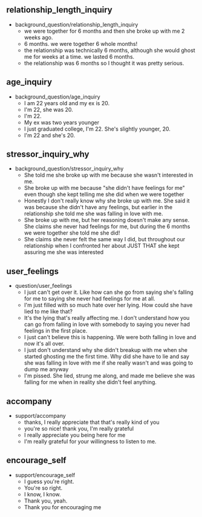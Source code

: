 ## relationship_length_inquiry
* background_question/relationship_length_inquiry
    - we were together for 6 months and then she broke up with me 2 weeks ago.	
    - 6 months. we were together 6 whole months!	
    - the relationship was technically 6 months, although she would ghost me for weeks at a time.	we lasted 6 months.	
    - the relationship was 6 months so I thought it was pretty serious.

## age_inquiry
* background_question/age_inquiry
    - I am 22 years old and my ex is 20.	
    - I'm 22, she was 20.	
    - I'm 22. 
    - My ex was two years younger	
    - I just graduated college, I'm 22. She's slightly younger, 20.	
    - I'm 22 and she's 20.

## stressor_inquiry_why
* background_question/stressor_inquiry_why
    - She told me she broke up with me because she wasn't interested in me. 	
    - She broke up with me because "she didn't have feelings for me" even though she kept telling me she did when we were together	
    - Honestly I don't really know why she broke up with me. She said it was because she didn't have any feelings, but earlier in the relationship she told me she was falling in love with me.	
    - She broke up with me, but her reasoning doesn't make any sense. She claims she never had feelings for me, but during the 6 months we were together she told me she did!	
    - She claims she never felt the same way I did, but throughout our relationship when I confronted her about JUST THAT she kept assuring me she was interested

## user_feelings
* question/user_feelings
    - I just can't get over it. Like how can she go from saying she's falling for me to saying she never had feelings for me at all.	
    - I'm just filled with so much hate over her lying. How could she have lied to me like that?
    - It's the lying that's really affecting me. I don't understand how you can go from falling in love with somebody to saying you never had feelings in the first place. 	
    - I just can't believe this is happening. We were both falling in love and now it's all over. 
    - I just don't understand why she didn't breakup with me when she started ghosting me the first time. Why did she have to lie and say she was falling in love with me if she really wasn't and was going to dump me anyway	
    - I'm pissed. She lied, strung me along, and made me believe she was falling for me when in reality she didn't feel anything.

## accompany
* support/accompany
    - thanks, I really appreciate that	that's really kind of you	
    - you're so nice!	thank you, I'm really grateful	
    - I really appreciate you being here for me	
    - I'm really grateful for your willingness to listen to me.

## encourage_self
* support/encourage_self
    - I guess you're right. 	
    - You're so right.	
    - I know, I know.	
    - Thank you, yeah.	
    - Thank you for encouraging me